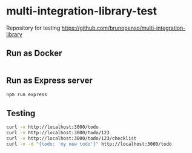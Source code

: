 # multi-integration-library-test

Repository for testing https://github.com/brunopenso/multi-integration-library

## Run as Docker

```bash
```

## Run as Express server

```bash
npm run express
```

## Testing

```bash
curl -v http://localhost:3000/todo
curl -v http://localhost:3000/todo/123
curl -v http://localhost:3000/todo/123/checklist
curl -v -d "{todo: 'my new todo'}" http://localhost:3000/todo
```
